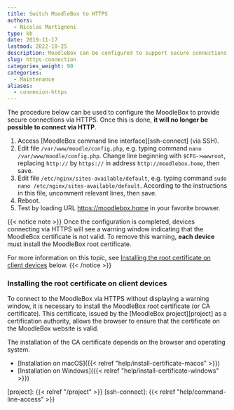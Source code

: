 ```yaml
---
title: Switch MoodleBox to HTTPS
authors:
  - Nicolas Martignoni
type: kb
date: 2019-11-17
lastmod: 2022-10-25
description: MoodleBox can be configured to support secure connections via HTTPS. This configuration requires manual intervention by a technically savvy person.
slug: https-connection
categories_weight: 90
categories:
  - Maintenance
aliases:
  - connexion-https
---
```

The procedure below can be used to configure the MoodleBox to provide secure connections via HTTPS. Once this is done, __it will no longer be possible to connect via HTTP__.

1. Access [MoodleBox command line interface][ssh-connect] (via SSH).
2. Edit file `/var/www/moodle/config.php`, e.g. typing command `nano /var/www/moodle/config.php`. Change line beginning with `$CFG->wwwroot`, replacing `http://` by `https://` in address `http://moodlebox.home`, then save.
3. Edit file `/etc/nginx/sites-available/default`, e.g. typing command `sudo nano /etc/nginx/sites-available/default`. According to the instructions in this file, uncomment relevant lines, then save.
4. Reboot.
5. Test by loading URL https://moodlebox.home in your favorite browser.

{{< notice note >}}
Once the configuration is completed, devices connecting via HTTPS will see a warning window indicating that the MoodleBox certificate is not valid. To remove this warning, __each device__ must install the MoodleBox root certificate.

For more information on this topic, see [Installing the root certificate on client devices](#installing-the-root-certificate-on-client-devices) below.
{{< /notice >}}

### Installing the root certificate on client devices

To connect to the MoodleBox via HTTPS without displaying a warning window, it is necessary to install the MoodleBox root certificate (or CA certificate). This certificate, issued by the [MoodleBox project][project] as a certification authority, allows the browser to ensure that the certificate on the MoodleBox website is valid.

The installation of the CA certificate depends on the browser and operating system.

- [Installation on macOS]({{< relref "help/install-certificate-macos" >}})
- [Installation on Windows]({{< relref "help/install-certificate-windows" >}})

[project]: {{< relref "/project" >}}
[ssh-connect]: {{< relref "help/command-line-access" >}}
